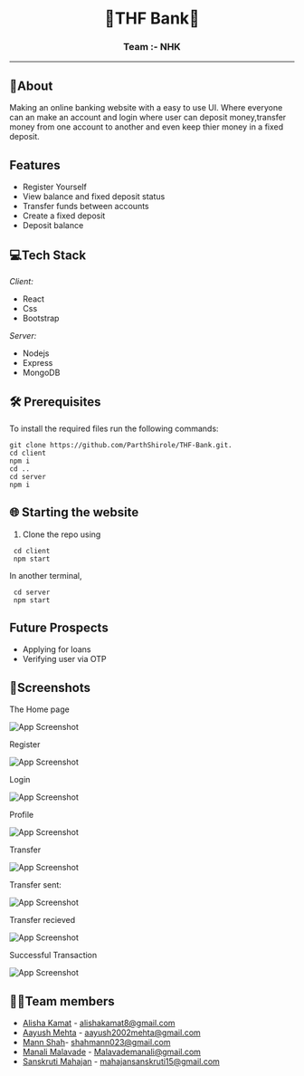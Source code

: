 <p>
<h1 align = "center" > <strong>🏦THF Bank🏦 </strong> <br>
<h3 align = "center">Team :- NHK
 <hr>
</p>

## 📝About
Making an online banking website with a easy to use UI. Where everyone can an make an account and login where user can deposit money,transfer money from one account to another and even keep thier money in a fixed deposit.

## Features
 
 - Register Yourself
 - View balance and fixed deposit status
 - Transfer funds between accounts
 - Create a fixed deposit
 - Deposit balance

## 💻Tech Stack

*Client:* 
 - React 
 - Css 
 - Bootstrap

*Server:* 
 - Nodejs 
 - Express 
 - MongoDB


##  🛠 Prerequisites
To install the required files run the following commands:
```
git clone https://github.com/ParthShirole/THF-Bank.git.  
cd client           
npm i
cd ..
cd server
npm i
```
 
## 🌐 Starting the website
1. Clone the repo using 
 ```
  cd client
  npm start
 ```
 In another terminal,
 ```
  cd server
  npm start
```

## Future Prospects
 - Applying for loans
 - Verifying user via OTP

## 📸Screenshots

The Home page

![App Screenshot](https://github.com/AayushM8/THF-Bank/blob/main/client/src/assets/Home.jpeg)

Register

![App Screenshot](https://github.com/AayushM8/THF-Bank/blob/main/client/src/assets/Register.jpg)

Login

![App Screenshot](https://github.com/AayushM8/THF-Bank/blob/main/client/src/assets/Login.jpg)

Profile

![App Screenshot](https://github.com/AayushM8/THF-Bank/blob/main/client/src/assets/profile.jpg)

Transfer

![App Screenshot](https://github.com/AayushM8/THF-Bank/blob/main/client/src/assets/Transfer.jpg)
 
 Transfer sent:

 ![App Screenshot](https://github.com/AayushM8/THF-Bank/blob/main/client/src/assets/transactionssent.jpg)
 
 Transfer recieved
 
 ![App Screenshot](https://github.com/AayushM8/THF-Bank/blob/main/client/src/assets/transactionrecieved.jpg)
 
 Successful Transaction
 
 ![App Screenshot](https://github.com/AayushM8/THF-Bank/blob/main/client/src/assets/successful.jpg)
 

## 🧑‍💻Team members
- [Alisha Kamat](https://github.com/alisha-kamat) - alishakamat8@gmail.com
- [Aayush Mehta](https://github.com/AayushM8) - aayush2002mehta@gmail.com
- [Mann Shah](https://github.com/sphiinxxxx)- shahmann023@gmail.com
- [Manali Malavade](https://github.com/Manali-malavade) - Malavademanali@gmail.com
- [Sanskruti Mahajan](https://github.com/sanskrutimahajan) - mahajansanskruti15@gmail.com
